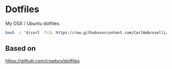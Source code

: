 # Dotfiles

My OSX / Ubuntu dotfiles.

```sh
bash -c "$(curl -fsSL https://raw.githubusercontent.com/CarlAmbroselli/.dotfiles/master/bin/dotfiles)" && zsh
```
## Based on
<https://github.com/cowboy/dotfiles>
